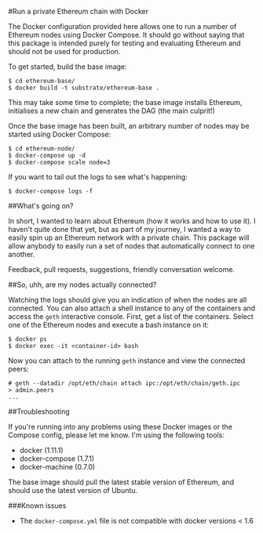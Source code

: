#Run a private Ethereum chain with Docker

The Docker configuration provided here allows one to run a number of Ethereum nodes using Docker Compose. It should go without saying that this package is intended purely for testing and evaluating Ethereum and should not be used for production.

To get started, build the base image:

```
$ cd ethereum-base/
$ docker build -t substrate/ethereum-base .
```

This may take some time to complete; the base image installs Ethereum, initialises a new chain and generates the DAG (the main culprit!)

Once the base image has been built, an arbitrary number of nodes may be started using Docker Compose:

```
$ cd ethereum-node/
$ docker-compose up -d
$ docker-compose scale node=3
```

If you want to tail out the logs to see what's happening:

```
$ docker-compose logs -f
```

##What's going on?

In short, I wanted to learn about Ethereum (how it works and how to use it). I haven't quite done that yet, but as part of my journey, I wanted a way to easily spin up an Ethereum network with a private chain. This package will allow anybody to easily run a set of nodes that automatically connect to one another. 

Feedback, pull requests, suggestions, friendly conversation welcome.

##So, uhh, are my nodes actually connected?

Watching the logs should give you an indication of when the nodes are all connected. You can also attach a shell instance to any of the containers and access the `geth` interactive console. First, get a list of the containers. Select one of the Ethereum nodes and execute a bash instance on it:

```
$ docker ps
$ docker exec -it <container-id> bash
```

Now you can attach to the running `geth` instance and view the connected peers:

```
# geth --datadir /opt/eth/chain attach ipc:/opt/eth/chain/geth.ipc
> admin.peers
...
```

##Troubleshooting

If you're running into any problems using these Docker images or the Compose config, please let me know. I'm using the following tools:

* docker (1.11.1)
* docker-compose (1.7.1)
* docker-machine (0.7.0)

The base image should pull the latest stable version of Ethereum, and should use the latest version of Ubuntu.

###Known issues

* The `docker-compose.yml` file is not compatible with docker versions < 1.6

